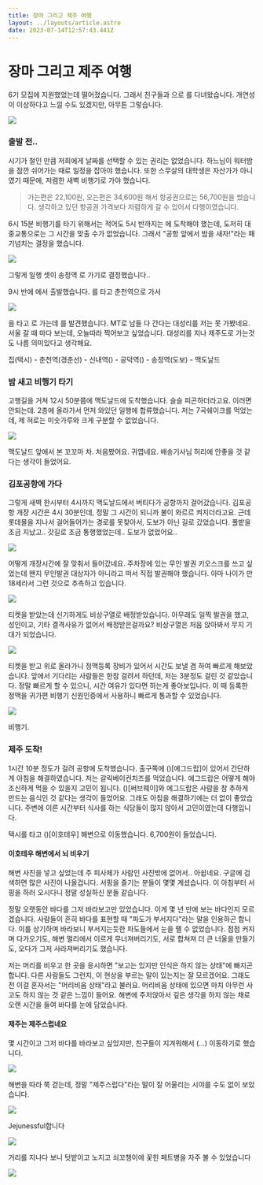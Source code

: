 ```yaml
---
title: 장마 그리고 제주 여행
layout: ../layouts/article.astro
date: 2023-07-14T12:57:43.441Z
---
```


# 장마 그리고 제주 여행

[](구름톤) 6기 모집에 지원했었는데 떨어졌습니다. 그래서 친구들과 [](여행)으로 [](제주)를 다녀왔습니다. 개연성이 이상하다고 느낄 수도 있겠지만, 아무튼 그렇습니다.

![](../images/c1145e20-9c06-4436-9627-287b6251e2a2.png)

### 출발 전..

시기가 [](장마)철인 만큼 저희에게 날짜를 선택할 수 있는 권리는 없었습니다. 하느님이 워터밤을 잠깐 쉬어가는 때로 일정을 잡아야 했습니다. 또한 스무살의 대학생은 자산가가 아니였기 때문에, 저렴한 새벽 비행기로 가야 했습니다.

> 가는편은 22,100원, 오는편은 34,600원 해서 항공권으로는 56,700원을 썼습니다.
> 생각하고 있던 항공권 가격보다 저렴하게 갈 수 있어서 다행이였습니다.

6시 15분 비행기를 타기 위해서는 적어도 5시 반까지는 [](김포공항)에 도착해야 했는데, 도저히 대중교통으로는 그 시간을 맞출 수가 없었습니다. 그래서 "공항 앞에서 밤을 새자!"라는 패기넘치는 결정을 했습니다.

![](../images/f3dc77f3-7e09-45a3-a5f3-575241a9a408.png)

그렇게 일행 셋이 송정역 [](맥도날드)로 가기로 결정했습니다..

9시 반에 [](춘천)에서 출발했습니다. [](택시)를 타고 춘천역으로 가서

![](../images/8d76d106-46b6-4259-bad9-66a63fecf3b6.png)

[](경춘선)을 타고 [](서울)로 가는데 [](대성리)를 발견했습니다. MT로 남들 다 간다는 대성리를 저는 못 가봤네요. 서울 갈 때 마다 보는데, 오늘따라 찍어보고 싶었습니다. 대성리를 지나 제주도로 가는것도 나름 의미있다고 생각해요.

집(택시) - 춘천역(경춘선) - 신내역([](6호선)) - 공덕역([](5호선)) - 송정역(도보) - 맥도날드

### 밤 새고 비행기 타기

고행길을 거쳐 12시 50분쯤에 맥도날드에 도착했습니다. 슬슬 피곤하더라고요. 이러면 안되는데. 2층에 올라가서 먼저 와있던 일행에 합류했습니다. 저는 7곡쉐이크를 먹었는데, 제 혀로는 미숫가루와 크게 구분할 수 없었습니다.

![](../images/d9151c1c-47da-4d7d-91f2-0fe5d2dd8aad.png)

맥도날드 앞에서 본 꼬꼬마 [](쿠팡)차. 처음봤어요. 귀엽네요. 배송기사님 허리에 안좋을 것 같다는 생각이 들었어요.

### 김포공항에 가다

그렇게 새벽 한시부터 4시까지 맥도날드에서 버티다가 공항까지 걸어갔습니다. 김포공항 개장 시간은 4시 30분인데, 정말 그 시간이 되니까 불이 와르르 켜지더라고요. 근데 롯데몰을 지나서 걸어들어가는 경로를 못찾아서, 도보가 아닌 길로 갔었습니다. 풀밭을 조금 지났고.. 갓길로 조금 통행했었는데.. 도보가 없었어요..

![](../images/2e276d9e-f406-4c6d-ae84-1a5c2b6c9b43.png)

어떻게 개장시간에 잘 맞춰서 들어갔네요. 주차장에 있는 무인 발권 키오스크를 쓰고 싶었는데 왠지 무인발권 대상자가 아니라고 떠서 직접 발권해야 했습니다. 아마 나이가 만 18세라서 그런 것으로 추측하고 있습니다.

![](../images/8d1ebe99-4c37-44b5-8e6a-ff4224f3e93e.png)

티켓을 받았는데 신기하게도 비상구열로 배정받았습니다. 아무래도 일찍 발권을 했고, 성인이고, 기타 결격사유가 없어서 배정받은걸까요? 비상구열은 처음 앉아봐서 무지 기대가 되었습니다.

![](../images/8d17d993-c565-4e52-b205-b5d25f3df01d.png)

티켓을 받고 위로 올라가니 정맥등록 장비가 있어서 시간도 보낼 겸 하여 빠르게 해보았습니다. 앞에서 기다리는 사람들은 한참 걸려서 하던데, 저는 3분정도 걸린 것 같았습니다. 정말 빠르게 할 수 있으니, 시간 여유가 있다면 하는게 좋아보입니다. 이 때 등록한 정맥을 귀가편 비행기 신원인증에서 사용하니 빠르게 통과할 수 있었습니다.

![](../images/cb026f1b-9ef4-490c-af93-e56d02813a38.png)

비행기.

### 제주 도착!

1시간 10분 정도가 걸려 공항에 도착했습니다. 출구쪽에 ()[에그드랍]이 있어서 간단하게 아침을 해결하였습니다. 저는 갈릭베이컨치즈를 먹었습니다. 에그드랍은 어떻게 해야 조신하게 먹을 수 있을지 고민이 됩니다. ()[써브웨이]와 에그드랍은 사람을 참 추하게 만드는 음식인 것 같다는 생각이 들었어요. 그래도 아침을 해결하기에는 더 없이 좋았습니다. 주변에 이른 시간부터 식사를 하는 식당들이 많지 않아서 고민이였는데 다행입니다.

택시를 타고 ()[이호테우] 해변으로 이동했습니다. 6,700원이 들었습니다.

#### 이호테우 해변에서 뇌 비우기

해변 사진을 넣고 싶었는데 주 피사체가 사람인 사진밖에 없어서.. 아쉽네요. 구글에 검색하면 많은 사진이 나올겁니다. 서핑을 즐기는 분들이 몇몇 계셨습니다. 이 아침부터 서핑을 하러 오시다니 정말 성실하신 분들 같습니다.

정말 오랫동안 바다를 그저 바라보고만 있었습니다. 이게 몇 년 만에 보는 바다인지 모르겠습니다. 사람들이 흔히 바다를 표현할 때 "파도가 부서지다"라는 말을 인용하곤 합니다. 이를 상기하며 바라보니 부서지는듯한 파도들에서 눈을 뗄 수 없었습니다. 점점 커지며 다가오기도, 해변 멀리에서 이르게 무너져버리기도, 서로 합쳐져 더 큰 너울을 만들기도, 오다가 그저 사라져버리기도 했습니다.

저는 머리를 비우고 한 곳을 응시하면 "보고는 있지만 인식은 하지 않는 상태"에 빠지곤 합니다. 다른 사람들도 그런지, 이 현상을 부르는 말이 있는지는 잘 모르겠어요. 그래도 전 이걸 혼자서는 "머리비움 상태"라고 불러요. 머리비움 상태에 있으면 마치 아무런 사고도 하지 않는 것 같은 느낌이 들어요. 해변에 주저앉아서 깊은 생각을 하지 않는 채로 오랜 시간을 들여 바다를 눈에 담았습니다.

#### 제주는 제주스럽네요

몇 시간이고 그저 바다를 바라보고 싶었지만, 친구들이 지겨워해서 (...) 이동하기로 했습니다.

![](../images/feaf4f0a-136f-4a83-a5fc-69da97e9642c.png)

해변을 따라 쭉 걷는데, 정말 "제주스럽다"라는 말이 잘 어울리는 시야를 수도 없이 보았습니다.

![](../images/ea91d757-9768-45b4-8ded-7de7d148d7e6.png)

Jejunessful합니다

![](../images/47864bd3-746c-4711-85d3-3d451dda8904.png)

거리를 지나다 보니 텃밭이고 노지고 쇠꼬챙이에 꽃힌 페트병을 자주 볼 수 있었습니다

![](../images/c36e4234-bd28-4fe7-b0be-eb2a5281bfc2.png)
